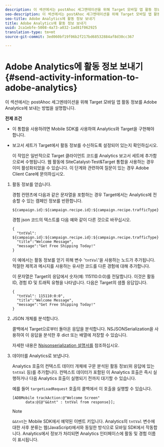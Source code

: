 ```yaml
---
description: 이 섹션에서는 postAhoc 세그멘테이션을 위해 Target 모바일 앱 활동 정보를 Adobe Analytics에 보내는 방법을 설명합니다.
seo-description: 이 섹션에서는 postAhoc 세그멘테이션을 위해 Target 모바일 앱 활동 정보를 Adobe Analytics에 보내는 방법을 설명합니다.
seo-title: Adobe Analytics에 활동 정보 보내기
title: Adobe Analytics에 활동 정보 보내기
uuid: 2ca1ebfe-5008-4a73-a032-1ad81f062925
translation-type: tm+mt
source-git-commit: 3ed060bf19f06b2f217bd68532884af8d30cc367

---
```



# Adobe Analytics에 활동 정보 보내기{#send-activity-information-to-adobe-analytics}

이 섹션에서는 postAhoc 세그멘테이션을 위해 Target 모바일 앱 활동 정보를 Adobe Analytics에 보내는 방법을 설명합니다.

**전제 조건**

* 이 통합을 사용하려면 Mobile SDK를 사용하여 Analytics와 Target을 구현해야 합니다.
* 보고서 세트가 Target에서 활동 정보를 수신하도록 설정되어 있는지 확인하십시오.

   이 작업은 일반적으로 Target 클라이언트 코드를 Analytics 보고서 세트에 추가함으로써 수행됩니다. 웹 활동에 SiteCatalyst-Test&amp;Target 통합을 사용하는 경우 이미 활성화되었을 수 있습니다. 이 단계와 관련하여 질문이 있는 경우 Adobe Client Care에 문의하십시오.

1. 활동 정보를 얻습니다.

   경험 컨텐츠에 다음과 같은 문자열을 포함하는 경우 Target에서는 Analytics에 전송할 수 있는 캠페인 정보를 반환합니다.

   ```
   ${campaign.id}:${campaign.recipe.id}:${campaign.recipe.trafficType}
   ```

   경험 json 코드의 텍스트를 다음 예와 같이 다른 것으로 바꾸십시오.

   ```
   { 
     "tntVal": ${campaign.id}:${campaign.recipe.id}:${campaign.recipe.trafficType}", 
     "title":"Welcome Message", 
     "message":"Get Free Shipping Today!" 
   }
   ```

   이 예에서는 활동 정보를 얻기 위해 변수 &#39;`tntVal`&#39;을 사용하는 노드가 추가됩니다. 적절한 제목과 메시지를 사용하는 유사한 코드를 다른 경험에 대해 추가합니다.

   이 문자열은 Target의 응답에서 숫자(예: 115110:0:0)를 전달합니다. 이것은 활동 ID, 경험 ID 및 트래픽 유형을 나타냅니다. 다음은 Target의 샘플 응답입니다.

   ```
   { 
     "tntVal": 115110:0:0", 
     "title":"Welcome Message", 
     "message":"Get Free Shipping Today!" 
   }
   ```

1. JSON 개체를 분석합니다.

   콜백에서 Target으로부터 돌아온 응답을 분석합니다. NSJSONSerialization을 사용하여 이 응답을 분석한 후 dict 또는 배열에 저장할 수 있습니다.

   자세한 내용은 [Nsjsonserialization 설명서를](https://developer.apple.com/library/ios/documentation/Foundation/Reference/NSJSONSerialization_Class/#//apple_ref/occ/clm/NSJSONSerialization/JSONObjectWithData:options:error) 참조하십시오.
1. 데이터를 Analytics로 보냅니다.

   Analytics 호출의 컨텍스트 데이터 개체에 구문 분석된 활동 정보(위 응답에 있는 `tntVal` 등)를 추가합니다. 컨텍스트 데이터가 포함된 이 Analytics 호출은 즉시 실행하거나 다음 Analytics 호출이 실행되기 전까지 대기할 수 있습니다.

   예를 들어 `targetLoadRequest` 호출의 콜백에서 이 호출을 실행할 수 있습니다.

   ```
   [ADBMobile trackAction:@"Welcome Screen"  
         data:@{@"&&tnt" : tntVal from response}];
   ```

   >[!NOTE]
   >
   >`&&tnt`는 Mobile SDK에서 예약된 이벤트 키입니다. Analytics의 `tntVal` 변수에 대한 사후 분류는 웹(JavaScript)에서와 동일한 방식으로 모바일 SDK에서 작동합니다. Analytics에서 정보가 처리되면 Analytics 인터페이스에 활동 및 경험 이름이 표시됩니다.

